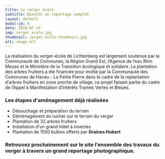 ```yaml
---
title: Le verger école
subtitle: Bientôt un reportage complet
layout: default
modal-id: 6
date: 2018-07-14
img: verger_ecole.jpg
thumbnail: verger_ecole-thumbnail.jpg
alt: image-alt
---
```


La réalisation du verger-école de Lichtenberg est largement soutenue par la Communauté de Communes, la Région Grand Est, l’Agence de l’eau Rhin Meuse et le Ministère de la Transition écologique et solidaire.
La plantation des arbres fruitiers a été financée pour moitié par la Communauté des Communes de Hanau - La Petite Pierre dans le cadre de la replantation d’arbres fruitiers en zone proche de village, ce projet faisant partie du cadre de l’Appel à Manifestation d’Intérêts Trames Vertes et Bleues.

### Les étapes d'aménagement déjà réalisées

* Désouchage et préparation du terrain
* Déménagement du rucher sur le terrain du verger
* Plantation de 32 arbres fruitiers
* Installation d'un grand hôtel à insectes
* Plantation de 1500 bulbes offerts par **Graines Hubert**

### Retrouvez prochainement sur le site l'ensemble des travaux du verger à travers un grand reportage photographique. ###
